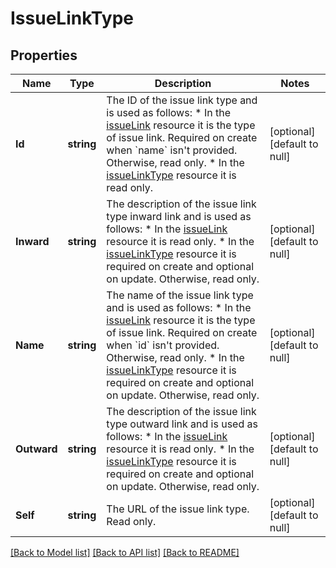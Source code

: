 # IssueLinkType

## Properties
Name | Type | Description | Notes
------------ | ------------- | ------------- | -------------
**Id** | **string** | The ID of the issue link type and is used as follows:   *  In the [ issueLink](#api-rest-api-3-issueLink-post) resource it is the type of issue link. Required on create when &#x60;name&#x60; isn&#x27;t provided. Otherwise, read only.  *  In the [ issueLinkType](#api-rest-api-3-issueLinkType-post) resource it is read only. | [optional] [default to null]
**Inward** | **string** | The description of the issue link type inward link and is used as follows:   *  In the [ issueLink](#api-rest-api-3-issueLink-post) resource it is read only.  *  In the [ issueLinkType](#api-rest-api-3-issueLinkType-post) resource it is required on create and optional on update. Otherwise, read only. | [optional] [default to null]
**Name** | **string** | The name of the issue link type and is used as follows:   *  In the [ issueLink](#api-rest-api-3-issueLink-post) resource it is the type of issue link. Required on create when &#x60;id&#x60; isn&#x27;t provided. Otherwise, read only.  *  In the [ issueLinkType](#api-rest-api-3-issueLinkType-post) resource it is required on create and optional on update. Otherwise, read only. | [optional] [default to null]
**Outward** | **string** | The description of the issue link type outward link and is used as follows:   *  In the [ issueLink](#api-rest-api-3-issueLink-post) resource it is read only.  *  In the [ issueLinkType](#api-rest-api-3-issueLinkType-post) resource it is required on create and optional on update. Otherwise, read only. | [optional] [default to null]
**Self** | **string** | The URL of the issue link type. Read only. | [optional] [default to null]

[[Back to Model list]](../README.md#documentation-for-models) [[Back to API list]](../README.md#documentation-for-api-endpoints) [[Back to README]](../README.md)

